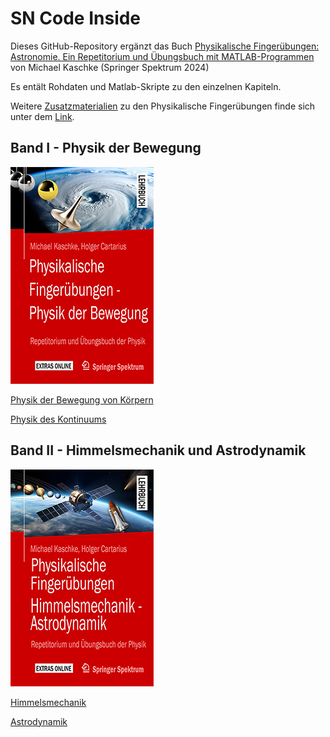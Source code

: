 # SN Code Inside

Dieses GitHub-Repository ergänzt das Buch [Physikalische Fingerübungen: Astronomie. Ein Repetitorium und Übungsbuch mit MATLAB-Programmen](https://link.springer.com/) von Michael Kaschke (Springer Spektrum 2024)

Es entält Rohdaten und Matlab-Skripte zu den einzelnen Kapiteln.

Weitere [Zusatzmaterialien](https://www.fingeruebungen-physik.de/) zu den Physikalische Fingerübungen finde sich unter dem [Link](https://www.fingeruebungen-physik.de/). 




## Band I - Physik der Bewegung
![<img src="bew/FingeruebungenSpringer1.jpg" width="250"/>](bew/FingeruebungenSpringer1.jpg)

[Physik der Bewegung von Körpern](https://github.com/sn-code-inside/fingeruebungen-physik/tree/main/bew)

[Physik des Kontinuums](https://github.com/sn-code-inside/fingeruebungen-physik/tree/main/kontmech)

## Band II - Himmelsmechanik und Astrodynamik
![<img src="hm/FingeruebungenSpringer2.jpg" width="250"/>](hm/FingeruebungenSpringer2.jpg)

[Himmelsmechanik](https://github.com/sn-code-inside/fingeruebungen-physik/tree/main/hm)

[Astrodynamik](https://github.com/sn-code-inside/fingeruebungen-physik/tree/main/adyn)




